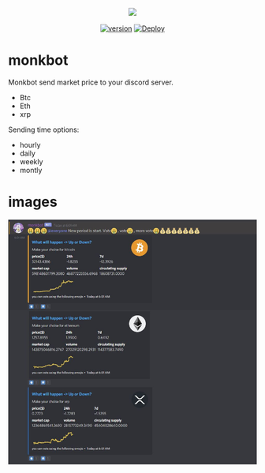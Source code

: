 <p align="center"><img src="https://cdn.discordapp.com/icons/765490673058185226/36f7d6eed390ae94a3f07324b26b3d01.png?size=128" width="250"></p>
<p align="center">
  <a href=""><img src="https://img.shields.io/badge/version-1.0.0-green.svg" alt="version"></a>
  <a href="https://heroku.com/deploy"><img src="https://www.herokucdn.com/deploy/button.svg" alt="Deploy"></a>
</p>

# monkbot

Monkbot send market price to your discord server.

- Btc
- Eth
- xrp

Sending time options:

- hourly
- daily
- weekly
- montly

# images

![messages](https://github.com/cemkiy/monkbot/blob/main/message.JPG)
